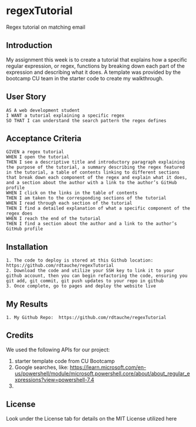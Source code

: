 # regexTutorial
Regex tutorial on matching email

## Introduction

My assignment this week is to create a tutorial that explains how a specific regular expression, or regex, functions by breaking down each part of the expression and describing what it does. A template was provided by the bootcamp CU team in the starter code to create my walkthrough.

## User Story

```
AS A web development student
I WANT a tutorial explaining a specific regex
SO THAT I can understand the search pattern the regex defines
```

## Acceptance Criteria

```
GIVEN a regex tutorial
WHEN I open the tutorial
THEN I see a descriptive title and introductory paragraph explaining the purpose of the tutorial, a summary describing the regex featured in the tutorial, a table of contents linking to different sections that break down each component of the regex and explain what it does, and a section about the author with a link to the author’s GitHub profile
WHEN I click on the links in the table of contents
THEN I am taken to the corresponding sections of the tutorial
WHEN I read through each section of the tutorial
THEN I find a detailed explanation of what a specific component of the regex does
WHEN I reach the end of the tutorial
THEN I find a section about the author and a link to the author’s GitHub profile
```

## Installation

    1. The code to deploy is stored at this Github location:  https://github.com/rdtauche/regexTutorial
    2. Download the code and utilize your SSH key to link it to your github account, then you can begin refactoring the code, ensuring you git add, git commit, git push updates to your repo in github
    3. Once complete, go to pages and deploy the website live

## My Results
    1. My Github Repo:  https://github.com/rdtauche/regexTutorial
    
## Credits
We used the following APIs for our project:
1. starter template code from CU Bootcamp
2. Google searches, like:  https://learn.microsoft.com/en-us/powershell/module/microsoft.powershell.core/about/about_regular_expressions?view=powershell-7.4
3. 


## License

Look under the License tab for details on the MIT License utilized here
